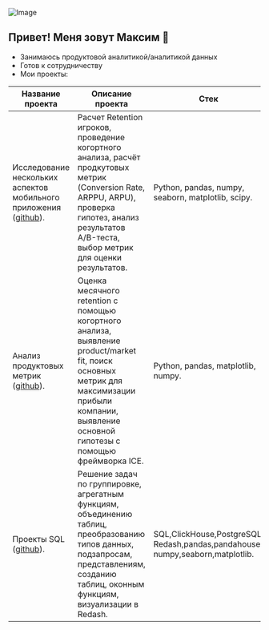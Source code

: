 ![Image](https://github.com/user-attachments/assets/ed1959c7-a08a-4171-9cf1-2abf50a58b63)

## Привет! Меня зовут Максим 👋

- Занимаюсь продуктовой аналитикой/аналитикой данных
- Готов к сотрудничеству
- Мои проекты:

|Название проекта|Описание проекта|Стек|
|----------------|----------------|----|
|Исследование нескольких аспектов мобильного приложения ([github](https://github.com/daragan18/mobile_game)).|Расчет Retention игроков, проведение когортного анализа, расчёт продкутовых метрик (Conversion Rate, ARPPU, ARPU), проверка гипотез, анализ результатов А/B-теста, выбор метрик для оценки результатов.|Python, pandas, numpy, seaborn, matplotlib, scipy.|
|Анализ продуктовых метрик ([github](https://github.com/daragan18/marketplace)).|Оценка месячного retention с помощью когортного анализа, выявление product/market fit, поиск основных метрик для максимизации прибыли компании, выявление основной гипотезы с помощью фреймворка ICE.|Python, pandas, matplotlib, numpy.|
|Проекты SQL ([github](https://github.com/daragan18/SQL)).|Решение задач по группировке, агрегатным функциям, объединению таблиц, преобразованию типов данных, подзапросам, представлениям, созданию таблиц, оконным функциям, визуализации в Redash.|SQL,ClickHouse,PostgreSQL, Redash,pandas,pandahouse, numpy,seaborn,matplotlib.|

<!--
**daragan18/daragan18** is a ✨ _special_ ✨ repository because its `README.md` (this file) appears on your GitHub profile.

Here are some ideas to get you started:

- 🔭 I’m currently working on ...
- 🌱 I’m currently learning ...
- 👯 I’m looking to collaborate on ...
- 🤔 I’m looking for help with ...
- 💬 Ask me about ...
- 📫 How to reach me: ...
- 😄 Pronouns: ...
- ⚡ Fun fact: ...
-->
